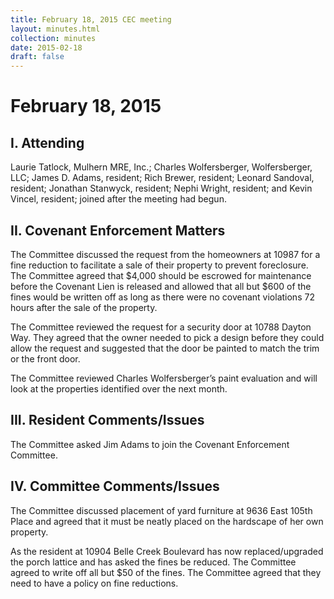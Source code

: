 ```yaml
---
title: February 18, 2015 CEC meeting
layout: minutes.html
collection: minutes
date: 2015-02-18
draft: false
---
```

# February 18, 2015

## I. Attending
Laurie Tatlock, Mulhern MRE, Inc.; Charles Wolfersberger, Wolfersberger, LLC; James D. Adams, resident; Rich Brewer, resident; Leonard Sandoval, resident; Jonathan Stanwyck, resident; Nephi Wright, resident; and Kevin Vincel, resident; joined after the meeting had begun.

## II. Covenant Enforcement Matters
The Committee discussed the request from the homeowners at 10987 for a fine reduction to facilitate a sale of their property to prevent foreclosure.  The Committee agreed that $4,000 should be escrowed for maintenance before the Covenant Lien is released and allowed that all but $600 of the fines would be written off as long as there were no covenant violations 72 hours after the sale of the property.  

The Committee reviewed the request for a security door at 10788 Dayton Way.  They agreed that the owner needed to pick a design before they could allow the request and suggested that the door be painted to match the trim or the front door.

The Committee reviewed Charles Wolfersberger’s paint evaluation and will look at the properties identified over the next month.

## III. Resident Comments/Issues
The Committee asked Jim Adams to join the Covenant Enforcement Committee.  

## IV. Committee Comments/Issues
The Committee discussed placement of yard furniture at 9636 East 105th Place and agreed that it must be neatly placed on the hardscape of her own property.

As the resident at 10904 Belle Creek Boulevard has now replaced/upgraded the porch lattice and has asked the fines be reduced.  The Committee agreed to write off all but $50 of the fines.  The Committee agreed that they need to have a policy on fine reductions.  
